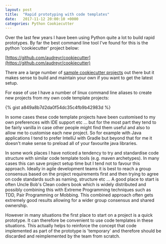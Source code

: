 ```yaml
---
layout: post
title:  "Rapid prototyping with code templates"
date:   2017-11-12 20:00:10 +0000
categories: Python Cookiecutter
---
```


Over the last few years I have been using Python quite a lot to build rapid prototypes. By far the best command line tool I've found for this is the python 'cookiecutter' project below:

[https://github.com/audreyr/cookiecutter](https://github.com/audreyr/cookiecutter)

There are a large number of <a href="https://github.com/audreyr/cookiecutter#python">sample cookiecutter projects</a> out there but it makes sense to build and maintain your own if you want to get the latest setup.

For ease of use I have a number of linux command line aliases to create new projects from my own code template projects:

{% gist a849a8b7d2da0f54dc35c4fb9b42983d %}

In some cases these code template projects have been customised to my own preferences with IDE support etc ... but for the most part they tend to be fairly vanilla in case other people might find them useful and also to allow me to customise each new project. So for example with Java applications I tend to prefer IntelliJ with Gradle but beyond that for me it doesn't make sense to preload all of your favourite java libraries.

In some work places I have noticed a tendency to try and standardise code structure with similar code template tools (e.g. maven archetypes). In many cases this can save project setup time but I tend not to favour this approach. Ideally in agile development teams it is best to reach a group consensus based on the project requirements first and then trying to agree on code standards such as naming, structure etc ... A good place to start is often Uncle Bob's Clean coders book which is widely distributed and possibly combining this with Extreme Programming techniques such as TDD, Pair Programming or Mobbing. This combined approach often gets extremely good results allowing for a wider group consensus and shared ownership.

However in many situations the first place to start on a project is a quick prototype. It can therefore be convenient to use code templates in these situations. This actually helps to reinforce the concept that code implemented as part of the prototype is 'temporary' and therefore should be discarded and reimplemented by the team from scratch.

